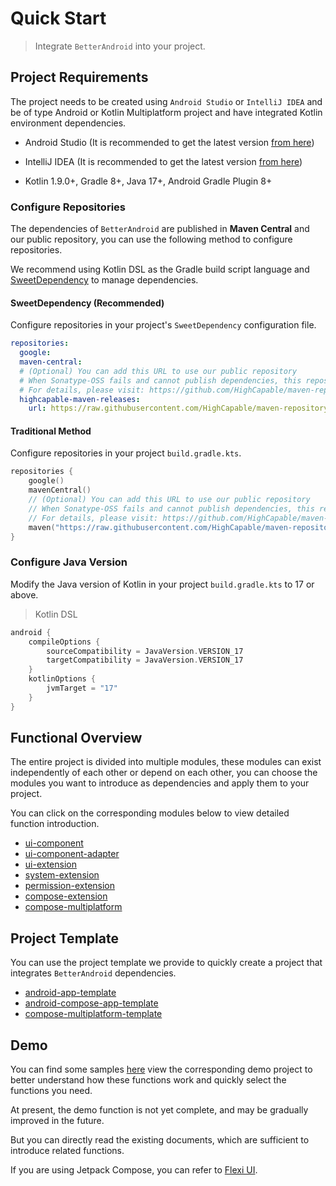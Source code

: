 # Quick Start

> Integrate `BetterAndroid` into your project.

## Project Requirements

The project needs to be created using `Android Studio` or `IntelliJ IDEA` and be of type Android or Kotlin Multiplatform
project and have integrated Kotlin environment dependencies.

- Android Studio (It is recommended to get the latest version [from here](https://developer.android.com/studio))

- IntelliJ IDEA (It is recommended to get the latest version [from here](https://www.jetbrains.com/idea))

- Kotlin 1.9.0+, Gradle 8+, Java 17+, Android Gradle Plugin 8+

### Configure Repositories

The dependencies of `BetterAndroid` are published in **Maven Central** and our public repository,
you can use the following method to configure repositories.

We recommend using Kotlin DSL as the Gradle build script language and [SweetDependency](https://github.com/HighCapable/SweetDependency)
to manage dependencies.

#### SweetDependency (Recommended)

Configure repositories in your project's `SweetDependency` configuration file.

```yaml
repositories:
  google:
  maven-central:
  # (Optional) You can add this URL to use our public repository
  # When Sonatype-OSS fails and cannot publish dependencies, this repository is added as a backup
  # For details, please visit: https://github.com/HighCapable/maven-repository
  highcapable-maven-releases:
    url: https://raw.githubusercontent.com/HighCapable/maven-repository/main/repository/releases
```

#### Traditional Method

Configure repositories in your project `build.gradle.kts`.

```kotlin
repositories {
    google()
    mavenCentral()
    // (Optional) You can add this URL to use our public repository
    // When Sonatype-OSS fails and cannot publish dependencies, this repository is added as a backup
    // For details, please visit: https://github.com/HighCapable/maven-repository
    maven("https://raw.githubusercontent.com/HighCapable/maven-repository/main/repository/releases")
}
```

### Configure Java Version

Modify the Java version of Kotlin in your project `build.gradle.kts` to 17 or above.

> Kotlin DSL

```kt
android {
    compileOptions {
        sourceCompatibility = JavaVersion.VERSION_17
        targetCompatibility = JavaVersion.VERSION_17
    }
    kotlinOptions {
        jvmTarget = "17"
    }
}
```

## Functional Overview

The entire project is divided into multiple modules, these modules can exist independently of each other or depend on each other,
you can choose the modules you want to introduce as dependencies and apply them to your project.

You can click on the corresponding modules below to view detailed function introduction.

- [ui-component](../library/ui-component.md)
- [ui-component-adapter](../library/ui-component-adapter.md)
- [ui-extension](../library/ui-extension.md)
- [system-extension](../library/system-extension.md)
- [permission-extension](../library/permission-extension.md)
- [compose-extension](../library/compose-extension.md)
- [compose-multiplatform](../library/compose-multiplatform.md)

## Project Template

You can use the project template we provide to quickly create a project that integrates `BetterAndroid` dependencies.

- [android-app-template](https://github.com/BetterAndroid/android-app-template)
- [android-compose-app-template](https://github.com/BetterAndroid/android-compose-app-template)
- [compose-multiplatform-template](https://github.com/BetterAndroid/compose-multiplatform-template)

## Demo

You can find some samples [here](repo://tree/main/samples) view the corresponding demo project to better understand how these functions work and quickly
select the functions you need.

At present, the demo function is not yet complete, and may be gradually improved in the future.

But you can directly read the existing documents, which are sufficient to introduce related functions.

If you are using Jetpack Compose, you can refer to [Flexi UI](https://github.com/BetterAndroid/FlexiUI).